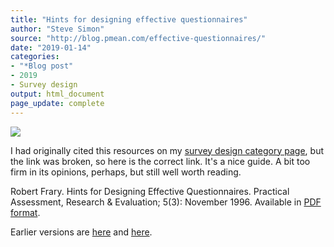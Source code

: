 ```yaml
---
title: "Hints for designing effective questionnaires"
author: "Steve Simon"
source: "http://blog.pmean.com/effective-questionnaires/"
date: "2019-01-14"
categories:
- "*Blog post"
- 2019
- Survey design
output: html_document
page_update: complete
---
```


![](http://www.pmean.com/new-images/19/effective-quesitonnaires01.png)

<div class="notes">

I had originally cited this resources on my [survey design category page][sim3], but the link was broken, so here is the correct link. It's a nice guide. A bit too firm in its opinions, perhaps, but still well worth reading.

Robert Frary. Hints for Designing Effective Questionnaires. Practical Assessment, Research & Evaluation; 5(3): November 1996. Available in [PDF format][fra1].


[fra1]: https://scholarworks.umass.edu/pare/vol5/iss1/3/
[sim3]: http://www.pmean.com/category/SurveyDesign.html

</div>

Earlier versions are [here][sim1] and [here][sim2].
 
[sim1]: http://blog.pmean.com/effective-questionnaires/
[sim2]: http://new.pmean.com/effective-questionnaires/
 
